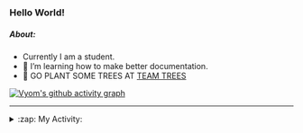 ### Hello World!

##### About:
- Currently I am a student.
- 🌱 I’m learning how to make better documentation.
- 🌱 GO PLANT SOME TREES AT [TEAM TREES](https://teamtrees.org/)

[![Vyom's github activity graph](https://activity-graph.herokuapp.com/graph?username=Vyvy-vi)](https://github.com/ashutosh00710/github-readme-activity-graph)

---
<details>
  <summary>:zap: My Activity:</summary>
  
<!--START_SECTION:waka-->
![Code Time](http://img.shields.io/badge/Code%20Time-871%20hrs%2049%20mins-blue)

**I'm a Night 🦉** 

```text
🌞 Morning    94 commits     ██░░░░░░░░░░░░░░░░░░░░░░░   10.4% 
🌆 Daytime    230 commits    ██████░░░░░░░░░░░░░░░░░░░   25.44% 
🌃 Evening    298 commits    ████████░░░░░░░░░░░░░░░░░   32.96% 
🌙 Night      282 commits    ███████░░░░░░░░░░░░░░░░░░   31.19%

```
📅 **I'm Most Productive on Sunday** 

```text
Monday       123 commits    ███░░░░░░░░░░░░░░░░░░░░░░   13.61% 
Tuesday      134 commits    ███░░░░░░░░░░░░░░░░░░░░░░   14.82% 
Wednesday    108 commits    ███░░░░░░░░░░░░░░░░░░░░░░   11.95% 
Thursday     114 commits    ███░░░░░░░░░░░░░░░░░░░░░░   12.61% 
Friday       123 commits    ███░░░░░░░░░░░░░░░░░░░░░░   13.61% 
Saturday     87 commits     ██░░░░░░░░░░░░░░░░░░░░░░░   9.62% 
Sunday       215 commits    ██████░░░░░░░░░░░░░░░░░░░   23.78%

```


📊 **This Week I Spent My Time On** 

```text
🔥 Editors: 
VS Code                  5 hrs 12 mins       █████████████████████████   100.0%

🐱‍💻 Projects: 
CSF                      5 hrs 12 mins       █████████████████████████   100.0%

```


 Last Updated on 07/09/2022 05:32:34 UTC
<!--END_SECTION:waka-->
</details>
